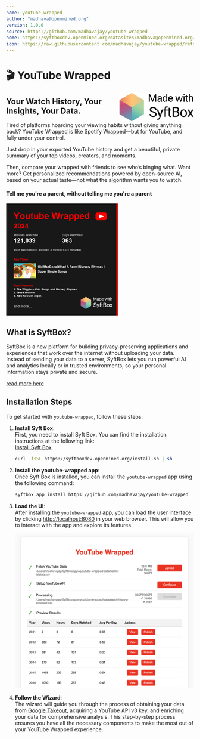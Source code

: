 ```yaml
---
name: youtube-wrapped
author: "madhava@openmined.org"
version: 1.0.0
source: https://github.com/madhavajay/youtube-wrapped
home: https://syftboxdev.openmined.org/datasites/madhava@openmined.org/youtube-wrapped/index.html
icon: https://raw.githubusercontent.com/madhavajay/youtube-wrapped/refs/heads/main/icon.png
---
```


<h1 align="left">🎬 YouTube Wrapped</h1>
<a href="https://github.com/OpenMined/syftbox">
  <picture>
    <source media="(prefers-color-scheme: dark)" srcset="assets/images/mwsyftbox_white_on.png">
    <img alt="Logo" src="assets/images/mwsyftbox_black_on.png" width="200px" align="right" />
  </picture>
</a>
<h2>Your Watch History, Your Insights, Your Data.</h2>

Tired of platforms hoarding your viewing habits without giving anything back? YouTube Wrapped is like Spotify Wrapped—but for YouTube, and fully under your control.

Just drop in your exported YouTube history and get a beautiful, private summary of your top videos, creators, and moments.

Then, compare your wrapped with friends to see who’s binging what. Want more? Get personalized recommendations powered by open-source AI, based on your actual taste—not what the algorithm wants you to watch.

<h4>Tell me you're a parent, without telling me you're a parent</h4>
<img src="assets/images/youtube-wrapped-2024.png" alt="youtube-wrapped" width="300px">

## What is SyftBox?

SyftBox is a new platform for building privacy-preserving applications and experiences that work over the internet without uploading your data. Instead of sending your data to a server, SyftBox lets you run powerful AI and analytics locally or in trusted environments, so your personal information stays private and secure.

[read more here](https://github.com/OpenMined/syftbox)


## Installation Steps

To get started with `youtube-wrapped`, follow these steps:

1. **Install Syft Box**:  
   First, you need to install Syft Box. You can find the installation instructions at the following link:  
   [Install Syft Box](https://github.com/OpenMined/syftbox)
   ```bash
   curl -fsSL https://syftboxdev.openmined.org/install.sh | sh
   ```

2. **Install the youtube-wrapped app**:  
   Once Syft Box is installed, you can install the `youtube-wrapped` app using the following command:  
   ```bash
   syftbox app install https://github.com/madhavajay/youtube-wrapped
   ```

3. **Load the UI**:  
   After installing the `youtube-wrapped` app, you can load the user interface by clicking <a href="http://localhost:8080" target="_blank">http://localhost:8080</a> in your web browser. This will allow you to interact with the app and explore its features.

   <img src="assets/images/example-ui.png" alt="Example UI" width="500px">

4. **Follow the Wizard**:  
   The wizard will guide you through the process of obtaining your data from [Google Takeout](https://takeout.google.com), acquiring a YouTube API v3 key, and enriching your data for comprehensive analysis. This step-by-step process ensures you have all the necessary components to make the most out of your YouTube Wrapped experience.
